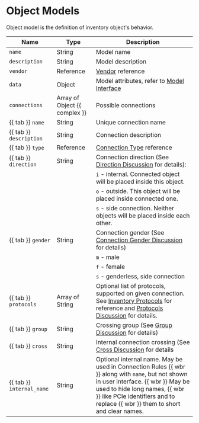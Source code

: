 # Object Models

Object model is the definition of inventory object's behavior.

| Name                      | Type                          | Description                                                                                                                                                                                                                                             |
| ------------------------- | ----------------------------- | ------------------------------------------------------------------------------------------------------------------------------------------------------------------------------------------------------------------------------------------------------- |
| `name`                    | String                        | Model name                                                                                                                                                                                                                                              |
| `description`             | String                        | Model description                                                                                                                                                                                                                                       |
| `vendor`                  | Reference                     | [Vendor](../../../concepts/vendor/index.md) reference                                                                                                                                                                                                   |
| `data`                    | Object                        | Model attributes, refer to [Model Interface](../model-interface/index.md)                                                                                                                                                                               |
| `connections`             | Array of Object {{ complex }} | Possible connections                                                                                                                                                                                                                                    |
| {{ tab }} `name`          | String                        | Unique connection name                                                                                                                                                                                                                                  |
| {{ tab }} `description`   | String                        | Connection description                                                                                                                                                                                                                                  |
| {{ tab }} `type`          | Reference                     | [Connection Type](../connection-type/index.md) reference                                                                                                                                                                                                |
| {{ tab }} `direction`     | String                        | Connection direction (See [Direction Discussion](../../connection-restrictions/index.md#direction) for details):                                                                                                                                        |
|                           |                               | `i` - internal. Connected object will be placed inside this object.                                                                                                                                                                                     |
|                           |                               | `o` - outside. This object will be placed inside connected one.                                                                                                                                                                                         |
|                           |                               | `s` - side connection. Neither objects will be placed inside each other.                                                                                                                                                                                |
| {{ tab }} `gender`        | String                        | Connection gender (See [Connection Gender Discussion](../../connection-restrictions/index.md#gender) for details)                                                                                                                                       |
|                           |                               | `m` - male                                                                                                                                                                                                                                              |
|                           |                               | `f` - female                                                                                                                                                                                                                                            |
|                           |                               | `s` - genderless, side connection                                                                                                                                                                                                                       |
| {{ tab }} `protocols`     | Array of String               | Optional list of protocols, supported on given connection. See [Inventory Protocols](../inventory-protocols.md) for reference and [Protocols Discussion](../../connection-restrictions/index.md#protocols) for details.                                 |
| {{ tab }} `group`         | String                        | Crossing group (See [Group Discussion](../../connection-restrictions/index.md#groups) for details)                                                                                                                                                      |
| {{ tab }} `cross`         | String                        | Internal connection crossing (See [Cross Discussion](../../connection-restrictions/index.md#cross) for details                                                                                                                                          |
| {{ tab }} `internal_name` | String                        | Optional internal name. May be used in Connection Rules {{ wbr }} along with `name`, but not shown in user interface. {{ wbr }} May be used to hide long names, {{ wbr }} like PCIe identifiers and to replace {{ wbr }} them to short and clear names. |
